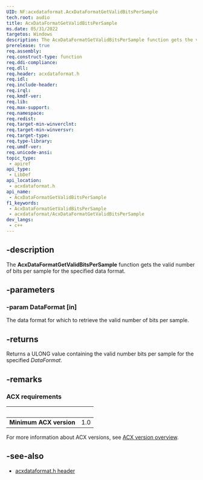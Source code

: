 ```yaml
---
UID: NF:acxdataformat.AcxDataFormatGetValidBitsPerSample
tech.root: audio
title: AcxDataFormatGetValidBitsPerSample
ms.date: 05/31/2022
targetos: Windows
description: The AcxDataFormatGetValidBitsPerSample function gets the valid number of bits per sample for the specified data format.
prerelease: true
req.assembly: 
req.construct-type: function
req.ddi-compliance: 
req.dll: 
req.header: acxdataformat.h
req.idl: 
req.include-header: 
req.irql: 
req.kmdf-ver: 
req.lib: 
req.max-support: 
req.namespace: 
req.redist: 
req.target-min-winverclnt: 
req.target-min-winversvr: 
req.target-type: 
req.type-library: 
req.umdf-ver: 
req.unicode-ansi: 
topic_type:
 - apiref
api_type:
 - LibDef
api_location:
 - acxdataformat.h
api_name:
 - AcxDataFormatGetValidBitsPerSample
f1_keywords:
 - AcxDataFormatGetValidBitsPerSample
 - acxdataformat/AcxDataFormatGetValidBitsPerSample
dev_langs:
 - c++
---
```


## -description

The **AcxDataFormatGetValidBitsPerSample** function gets the valid number of bits per sample for the specified data format.

## -parameters

### -param DataFormat [in]

The data format for which to retrieve the valid number of bits per sample.

## -returns

Returns a ULONG value containing the valid number bits per sample for the specified *DataFormat*.

## -remarks

### ACX requirements

| &nbsp; | &nbsp; |
| ---- |:---- |
| **Minimum ACX version** | 1.0 |

For more information about ACX versions, see [ACX version overview](/windows-hardware/drivers/audio/acx-version-overview).

## -see-also

- [acxdataformat.h header](index.md)


